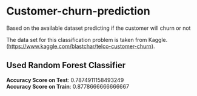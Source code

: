 # Customer-churn-prediction
Based on the available dataset predicting if the customer will churn or not

The data set for this classification problem is taken from Kaggle.(https://www.kaggle.com/blastchar/telco-customer-churn).

## Used Random Forest Classifier

**Accuracy Score on Test**: 0.7874911158493249 <br>
**Accuracy Score on Train**: 0.8778666666666667
